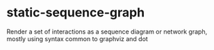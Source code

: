 # static-sequence-graph
Render a set of interactions as a sequence diagram or network graph, mostly using syntax common to graphviz and dot
